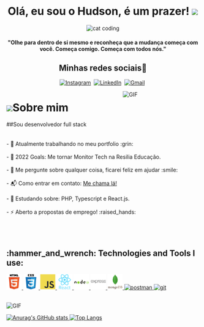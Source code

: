<p>
  <h1 align="center"><b>Olá, eu sou o Hudson, é um prazer!</b> <img src="https://emojis.slackmojis.com/emojis/images/1588315024/8823/hyperkitty.gif?1588315024" width="30" /></h1>
</p>
<p align="center">
  <img src="https://miro.medium.com/max/3600/0*n-2bW82Z6m6U2bij.jpeg" alt="cat coding" width="800">
</p>
<h4 align="center">
  "Olhe para dentro de si mesmo e reconheça que a mudança começa com você. Começa comigo. Começa com todos nós."
</h4>
<h2 align="center">Minhas redes sociais💚</h2>
<p align="center">
  <a href="https://www.instagram.com/hudson.uchoa/"><img src="https://img.shields.io/badge/instagram-%23E4405F.svg?&style=for-the-badge&logo=instagram&logoColor=white" alt="Instagram" /></a>&nbsp;
  <a href="https://www.linkedin.com/in/hudson-lima-uchoa/"><img src="https://img.shields.io/badge/linkedin-%230077B5.svg?&style=for-the-badge&logo=linkedin&logoColor=white" alt="LinkedIn" /></a>&nbsp;
  <a href="mailto:uchoa.hudson1@gmail.com?subject=Ola"><img src="https://img.shields.io/badge/gmail-%23D14836.svg?&style=for-the-badge&logo=gmail&logoColor=white" alt="Gmail"/></a>&nbsp;
</p>

<img src="https://i.imgur.com/h3xgoOu.gif" alt="GIF" width="200px" align="right"  />

<h1 align="left">
  <img src="https://emojis.slackmojis.com/emojis/images/1621024394/39092/cat-roll.gif?1621024394" width="28" />Sobre mim
</h1>
##Sou desenvolvedor full stack <br> <br>
<br>
- 🔭 Atualmente trabalhando no meu portfolio :grin:<br><br>
- 🥅 2022 Goals: Me tornar Monitor Tech na Resilia Educação.<br><br>
- 💬 Me pergunte sobre qualquer coisa, ficarei feliz em ajudar :smile:<br><br>
- 📬 Como entrar em contato: <a href="https://www.linkedin.com/in/hudson-lima-uchoa/"> Me chama lá! </a> <br><br>
- 🧗 Estudando sobre: PHP, Typescript e React.js.<br><br>
- ⚡ Aberto a propostas de emprego! :raised_hands:<br><br>
<br> <br>

<h2 align="left">:hammer_and_wrench: Technologies and Tools I use:</h2>
<p align="left">
    <a href="https://www.w3.org/html/" target="_blank"> <img src="https://raw.githubusercontent.com/devicons/devicon/master/icons/html5/html5-original-wordmark.svg" alt="html5" width="40" height="40"/> </a>
    <a href="https://www.w3schools.com/css/" target="_blank"> <img src="https://raw.githubusercontent.com/devicons/devicon/master/icons/css3/css3-original-wordmark.svg" alt="css3" width="40" height="40"/> </a>
    <a href="https://developer.mozilla.org/en-US/docs/Web/JavaScript" target="_blank"> <img src="https://raw.githubusercontent.com/devicons/devicon/master/icons/javascript/javascript-original.svg" alt="javascript" width="40" height="40"/> </a>
<a href="https://reactjs.org/" target="_blank"> <img src="https://raw.githubusercontent.com/devicons/devicon/master/icons/react/react-original-wordmark.svg" alt="react" width="40" height="40"/> </a>
    <a href="https://nodejs.org" target="_blank"> <img src="https://raw.githubusercontent.com/devicons/devicon/master/icons/nodejs/nodejs-original-wordmark.svg" alt="nodejs" width="40" height="40"/> </a>
    <a href="https://expressjs.com" target="_blank"> <img src="https://raw.githubusercontent.com/devicons/devicon/master/icons/express/express-original-wordmark.svg" alt="express" width="40" height="40"/> </a>
    <a href="https://www.mongodb.com/" target="_blank"> <img src="https://raw.githubusercontent.com/devicons/devicon/master/icons/mongodb/mongodb-original-wordmark.svg" alt="mongodb" width="40" height="40"/> </a>
<a href="https://www.postman.com/" target="_blank"> <img src="https://www.vectorlogo.zone/logos/getpostman/getpostman-icon.svg" alt="postman" width="40" height="40"/> </a>
<a href="https://git-scm.com/" target="_blank"> <img src="https://www.vectorlogo.zone/logos/git-scm/git-scm-icon.svg" alt="git" width="40" height="40"/> </a>
</p>
<br>
<img src="https://camo.githubusercontent.com/a98ec88042f69d36f3900668309e445a6df51dcf20e1ecac2b33a81da775af38/68747470733a2f2f6d656469612e67697068792e636f6d2f6d656469612f68725346644d3472673856467058797a326d2f67697068792e676966" alt="GIF"/>
<br>

[![Anurag's GitHub stats](https://github-readme-stats.vercel.app/api?username=hudson-uchoa&show_icons=true&theme=dark)
![Top Langs](https://github-readme-stats.vercel.app/api/top-langs/?username=hudson-uchoa&layout=compact&theme=dark)](https://github.com/anuraghazra/github-readme-stats)
